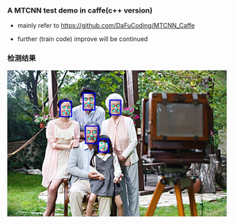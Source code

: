 ### A MTCNN test demo in caffe(c++ version)

- mainly refer to https://github.com/DaFuCoding/MTCNN_Caffe

- further (train code) improve will be continued

### 检测结果

![结果](./result/family.jpg)